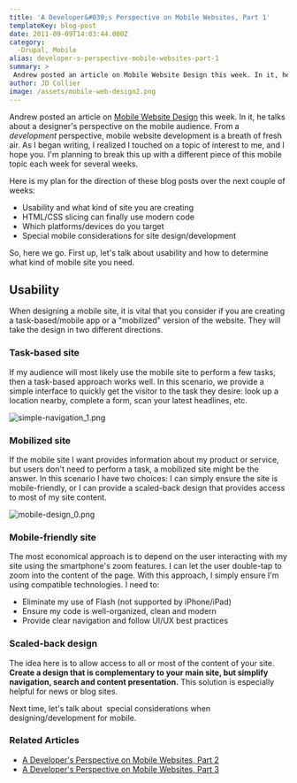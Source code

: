 ```yaml
---
title: 'A Developer&#039;s Perspective on Mobile Websites, Part 1'
templateKey: blog-post
date: 2011-09-09T14:03:44.000Z
category: 
  -Drupal, Mobile
alias: developer-s-perspective-mobile-websites-part-1
summary: > 
 Andrew posted an article on Mobile Website Design this week. In it, he talks about a designer's perspective on the mobile audience. From a development perspective, mobile website development is a breath of fresh air. As I began writing, I realized I touched on a topic of interest to me, and I hope you. I'm planning to break this up with a different piece of this mobile topic each week for several weeks.
author: JD Collier
image: /assets/mobile-web-design2.png
---
```


Andrew posted an article on [Mobile Website Design](/insights/mobile-website-design) this week. In it, he talks about a designer's perspective on the mobile audience. From a _development_ perspective, mobile website development is a breath of fresh air. As I began writing, I realized I touched on a topic of interest to me, and I hope you. I'm planning to break this up with a different piece of this mobile topic each week for several weeks.

Here is my plan for the direction of these blog posts over the next couple of weeks:

*   Usability and what kind of site you are creating
*   HTML/CSS slicing can finally use modern code
*   Which platforms/devices do you target
*   Special mobile considerations for site design/development

So, here we go. First up, let's talk about usability and how to determine what kind of mobile site you need.

Usability
---------

When designing a mobile site, it is vital that you consider if you are creating a task-based/mobile app or a "mobilized" version of the website. They will take the design in two different directions.

### Task-based site

If my audience will most likely use the mobile site to perform a few tasks, then a task-based approach works well. In this scenario, we provide a simple interface to quickly get the visitor to the task they desire: look up a location nearby, complete a form, scan your latest headlines, etc.

![simple-navigation_1.png](/sites/default/files/simple-navigation_1.png)

### Mobilized site

If the mobile site I want provides information about my product or service, but users don't need to perform a task, a mobilized site might be the answer. In this scenario I have two choices: I can simply ensure the site is mobile-friendly, or I can provide a scaled-back design that provides access to most of my site content.

![mobile-design_0.png](/sites/default/files/mobile-design_0.png)

### Mobile-friendly site

The most economical approach is to depend on the user interacting with my site using the smartphone's zoom features. I can let the user double-tap to zoom into the content of the page. With this approach, I simply ensure I'm using compatible technologies. I need to:

*   Eliminate my use of Flash (not supported by iPhone/iPad)
*   Ensure my code is well-organized, clean and modern
*   Provide clear navigation and follow UI/UX best practices

### Scaled-back design

The idea here is to allow access to all or most of the content of your site. **Create a design that is complementary to your main site, but simplify navigation, search and content presentation.** This solution is especially helpful for news or blog sites.

Next time, let's talk about  special considerations when designing/development for mobile.

### Related Articles

*   [A Developer's Perspective on Mobile Websites, Part 2](/insights/developer-s-perspective-mobile-websites-part-2)
*   [A Developer's Perspective on Mobile Websites, Part 3](/insights/developer-s-perspective-mobile-websites-part-3)